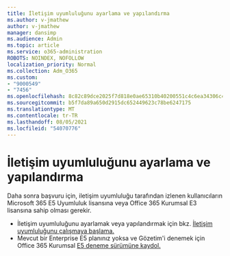 ```yaml
---
title: İletişim uyumluluğunu ayarlama ve yapılandırma
ms.author: v-jmathew
author: v-jmathew
manager: dansimp
ms.audience: Admin
ms.topic: article
ms.service: o365-administration
ROBOTS: NOINDEX, NOFOLLOW
localization_priority: Normal
ms.collection: Adm_O365
ms.custom:
- "9000549"
- "7456"
ms.openlocfilehash: 8c82c89dce2025f7d818e0ae65310b40200551c4c6ea34306c4104dc8557efcf
ms.sourcegitcommit: b5f7da89a650d2915dc652449623c78be6247175
ms.translationtype: MT
ms.contentlocale: tr-TR
ms.lasthandoff: 08/05/2021
ms.locfileid: "54070776"
---
```

# <a name="set-up-and-configure-communication-compliance"></a>İletişim uyumluluğunu ayarlama ve yapılandırma

Daha sonra başvuru için, iletişim uyumluluğu tarafından izlenen kullanıcıların Microsoft 365 E5 Uyumluluk lisansına veya Office 365 Kurumsal E3 lisansına sahip olması gerekir.

* İletişim uyumluluğunu ayarlamak veya yapılandırmak için bkz. [İletişim uyumluluğunu çalışmaya başlama.](https://go.microsoft.com/fwlink/?linkid=2111549)
* Mevcut bir Enterprise E5 planınız yoksa ve Gözetim'i denemek için Office 365 Kurumsal [E5 deneme sürümüne kaydol.](https://go.microsoft.com/fwlink/p/?LinkID=698279)
